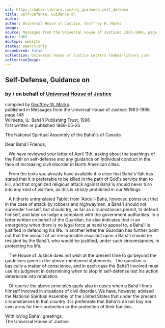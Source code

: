 ```yaml
---
url: https://bahai-library.com/uhj_guidance_self_defense
title: Self-Defense, Guidance on
audio: 
author: Universal House of Justice, Geoffrey W. Marks
image: 
source: Messages from the Universal House of Justice: 1963-1986, page 148
date: 1969
doctype: website
status: search-only
encumbered: false
collection: Universal House of Justice Letters (bahai-library.com)
collectionImage: 
---
```



## Self-Defense, Guidance on

### by / on behalf of [Universal House of Justice](https://bahai-library.com/author/Universal+House+of+Justice)

compiled by [Geoffrey W. Marks](https://bahai-library.com/author/Geoffrey%20W.%20Marks).  
published in Messages from the Universal House of Justice: 1963-1986, page 148  
Wilmette, IL: Bahá'í Publishing Trust, 1996  
first written or published 1969-05-26


The National Spiritual Assembly of the Bahá'ís of Canada

Dear Bahá'í Friends,

   We have reviewed your letter of April 11th, asking about the teachings of the Faith on self-defense and any guidance on individual conduct in the face of increasing civil disorder in North American cities.

   From the texts you already have available it is clear that Bahá'u'lláh has stated that it is preferable to be killed in the path of God's service than to kill, and that organized religious attack against Bahá'ís should never turn into any kind of warfare, as this is strictly prohibited in our Writings.

   A hitherto untranslated Tablet from 'Abdu'l-Bahá, however, points out that in the case of attack by robbers and highwaymen, a Bahá'í should not surrender himself, but should try, as far as circumstances permit, to defend himself, and later on lodge a complaint with the government authorities. In a letter written on behalf of the Guardian, he also indicates that in an emergency when there is no legal force at hand to appeal to, a Bahá'í is justified in defending his life. In another letter the Guardian has further point out that the assault of an irresponsible assailant upon a Bahá'í should be resisted by the Bahá'í, who would be justified, under such circumstances, in protecting his life.

   The House of Justice does not wish at the present time to go beyond the guidelines given in the above-mentioned statements.  The question is basically a matter of conscience, and in each case the Bahá'í involved must use his judgment in determining when to stop in self-defense lest his action deteriorate into retaliation.

   Of course the above principles apply also in cases when a Bahá'í finds himself involved in situations of civil disorder. We have, however, advised the National Spiritual Assembly of the United States that under the present circumstances in that country it is preferable that Bahá'ís do not buy nor own arms for their protection or the protection of their families.

With loving Bahá'í greetings,  
The Universal House of Justice